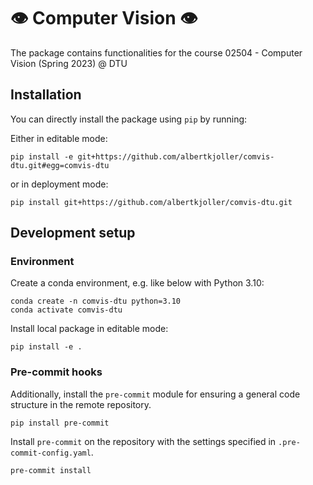 # 👁️ Computer Vision 👁️
The package contains functionalities for the course 02504 - Computer Vision (Spring 2023) @ DTU

## Installation

You can directly install the package using `pip` by running:

Either in editable mode:
```
pip install -e git+https://github.com/albertkjoller/comvis-dtu.git#egg=comvis-dtu
```

or in deployment mode:
```
pip install git+https://github.com/albertkjoller/comvis-dtu.git
```

## Development setup
### Environment

Create a conda environment, e.g. like below with Python 3.10:
```
conda create -n comvis-dtu python=3.10
conda activate comvis-dtu
```

Install local package in editable mode:
```
pip install -e .
```

### Pre-commit hooks

Additionally, install the `pre-commit` module for ensuring a general code structure in the remote repository.
```
pip install pre-commit
```

Install `pre-commit` on the repository with the settings specified in `.pre-commit-config.yaml`.
```
pre-commit install
```

